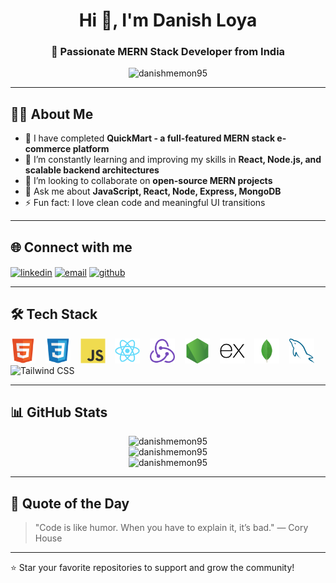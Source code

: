 <h1 align="center">Hi 👋, I'm Danish Loya</h1>
<h3 align="center">🚀 Passionate MERN Stack Developer from India</h3>

<p align="center">
  <img src="https://komarev.com/ghpvc/?username=danishmemon95&label=Profile%20views&color=0e75b6&style=flat" alt="danishmemon95" />
</p>

---

## 🧑‍💻 About Me
- 🔭 I have completed **QuickMart - a full-featured MERN stack e-commerce platform**
- 🌱 I’m constantly learning and improving my skills in **React, Node.js, and scalable backend architectures**
- 👯 I’m looking to collaborate on **open-source MERN projects**
- 💬 Ask me about **JavaScript, React, Node, Express, MongoDB**
- ⚡ Fun fact: I love clean code and meaningful UI transitions

---

## 🌐 Connect with me

<p align="left">
  <a href="https://www.linkedin.com/in/danish-loya-9555d" target="_blank"><img align="center" src="https://cdn-icons-png.flaticon.com/512/174/174857.png" alt="linkedin" height="30" width="30" /></a>
  <a href="mailto:danishmemon681@gmail.com"><img align="center" src="https://cdn-icons-png.flaticon.com/512/732/732200.png" alt="email" height="30" width="30" /></a>
  <a href="https://github.com/danishmemon95" target="_blank"><img align="center" src="https://cdn-icons-png.flaticon.com/512/733/733553.png" alt="github" height="30" width="30" /></a>
</p>

---

## 🛠️ Tech Stack

<p align="left">
  <img src="https://raw.githubusercontent.com/devicons/devicon/master/icons/html5/html5-original.svg" alt="HTML5" width="40" height="40"/>
  &nbsp;&nbsp;
  <img src="https://raw.githubusercontent.com/devicons/devicon/master/icons/css3/css3-original.svg" alt="CSS3" width="40" height="40"/>
  &nbsp;&nbsp;
  <img src="https://raw.githubusercontent.com/devicons/devicon/master/icons/javascript/javascript-original.svg" alt="JavaScript" width="40" height="40"/>
  &nbsp;&nbsp;
  <img src="https://raw.githubusercontent.com/devicons/devicon/master/icons/react/react-original.svg" alt="React" width="40" height="40"/>
  &nbsp;&nbsp;
  <img src="https://raw.githubusercontent.com/devicons/devicon/master/icons/redux/redux-original.svg" alt="Redux" width="40" height="40"/>
  &nbsp;&nbsp;
  <img src="https://raw.githubusercontent.com/devicons/devicon/master/icons/nodejs/nodejs-original.svg" alt="Node.js" width="40" height="40"/>
  &nbsp;&nbsp;
  <img src="https://raw.githubusercontent.com/devicons/devicon/master/icons/express/express-original.svg" alt="Express" width="40" height="40"/>
  &nbsp;&nbsp;
  <img src="https://raw.githubusercontent.com/devicons/devicon/master/icons/mongodb/mongodb-original.svg" alt="MongoDB" width="40" height="40"/>
  &nbsp;&nbsp;
  <img src="https://raw.githubusercontent.com/devicons/devicon/master/icons/mysql/mysql-original.svg" alt="MySQL" width="40" height="40"/>
  &nbsp;&nbsp;
  <img src="https://www.vectorlogo.zone/logos/tailwindcss/tailwindcss-icon.svg" alt="Tailwind CSS" width="40" height="40"/>
</p>

---

## 📊 GitHub Stats

<p align="center">
  <img src="https://github-readme-stats.vercel.app/api?username=danishmemon95&show_icons=true&theme=tokyonight" alt="danishmemon95" />
  <br />
  <img src="https://github-readme-streak-stats.herokuapp.com/?user=danishmemon95&theme=tokyonight" alt="danishmemon95" />
  <br />
  <img src="https://github-readme-stats.vercel.app/api/top-langs/?username=danishmemon95&layout=compact&theme=tokyonight" alt="danishmemon95" />
</p>

---

## 🧠 Quote of the Day
> "Code is like humor. When you have to explain it, it’s bad." — Cory House

---

⭐️ Star your favorite repositories to support and grow the community!
